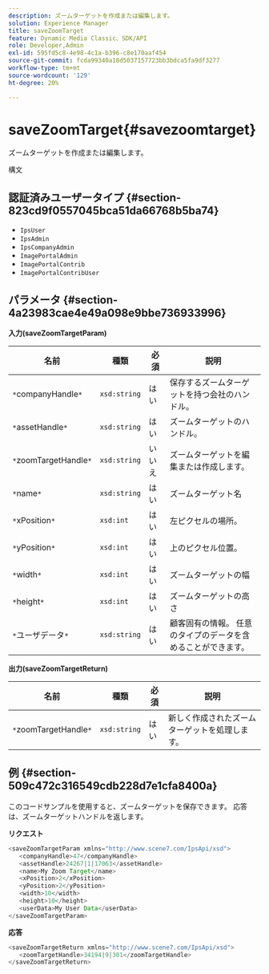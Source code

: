 ```yaml
---
description: ズームターゲットを作成または編集します。
solution: Experience Manager
title: saveZoomTarget
feature: Dynamic Media Classic、SDK/API
role: Developer,Admin
exl-id: 595fd5c8-4e98-4c1a-b396-c8e170aaf454
source-git-commit: fcda99340a18d5037157723bb3bdca5fa9df3277
workflow-type: tm+mt
source-wordcount: '129'
ht-degree: 20%

---
```


# saveZoomTarget{#savezoomtarget}

ズームターゲットを作成または編集します。

構文

## 認証済みユーザータイプ {#section-823cd9f0557045bca51da66768b5ba74}

* `IpsUser`
* `IpsAdmin`
* `IpsCompanyAdmin`
* `ImagePortalAdmin`
* `ImagePortalContrib`
* `ImagePortalContribUser`

## パラメータ {#section-4a23983cae4e49a098e9bbe736933996}

**入力(saveZoomTargetParam)**

| 名前 | 種類 | 必須 | 説明 |
|---|---|---|---|
| `*`companyHandle`*` | `xsd:string` | はい | 保存するズームターゲットを持つ会社のハンドル。 |
| `*`assetHandle`*` | `xsd:string` | はい | ズームターゲットのハンドル。 |
| `*`zoomTargetHandle`*` | `xsd:string` | いいえ | ズームターゲットを編集または作成します。 |
| `*`name`*` | `xsd:string` | はい | ズームターゲット名 |
| `*`xPosition`*` | `xsd:int` | はい | 左ピクセルの場所。 |
| `*`yPosition`*` | `xsd:int` | はい | 上のピクセル位置。 |
| `*`width`*` | `xsd:int` | はい | ズームターゲットの幅 |
| `*`height`*` | `xsd:int` | はい | ズームターゲットの高さ |
| `*`ユーザデータ`*` | `xsd:string` | はい | 顧客固有の情報。 任意のタイプのデータを含めることができます。 |

**出力(saveZoomTargetReturn)**

| 名前 | 種類 | 必須 | 説明 |
|---|---|---|---|
| `*`zoomTargetHandle`*` | `xsd:string` | はい | 新しく作成されたズームターゲットを処理します。 |

## 例 {#section-509c472c316549cdb228d7e1cfa8400a}

このコードサンプルを使用すると、ズームターゲットを保存できます。 応答は、ズームターゲットハンドルを返します。

**リクエスト**

```java
<saveZoomTargetParam xmlns="http://www.scene7.com/IpsApi/xsd">
   <companyHandle>47</companyHandle>
   <assetHandle>24267|1|17063</assetHandle>
   <name>My Zoom Target</name>
   <xPosition>2</xPosition>
   <yPosition>2</yPosition>
   <width>10</width>
   <height>10</height>
   <userData>My User Data</userData>
</saveZoomTargetParam>
```

**応答**

```java
<saveZoomTargetReturn xmlns="http://www.scene7.com/IpsApi/xsd">
   <zoomTargetHandle>34194|9|301</zoomTargetHandle>
</saveZoomTargetReturn>
```

